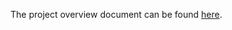 The project overview document can be found [here](https://github.com/cu-ecen-aeld/final-project-ChakshuBhardwaj/wiki/Project-Overview).
